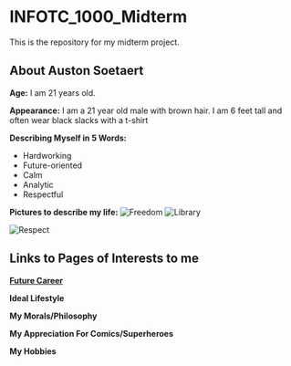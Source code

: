 # INFOTC_1000_Midterm
This is the repository for my midterm project.
## About Auston Soetaert

**Age:** I am 21 years old.

**Appearance:** I am a 21 year old male with brown hair. I am 6 feet tall and often wear black slacks with a t-shirt

**Describing Myself in 5 Words:**

* Hardworking
* Future-oriented
* Calm
* Analytic
* Respectful

**Pictures to describe my life:**
![Freedom](https://user-images.githubusercontent.com/97974825/158620128-93dd0d18-29fe-4f7e-b75c-06d0af06dfe0.jpg)
![Library](https://user-images.githubusercontent.com/97974825/158621277-1d22619a-571c-4fa9-9416-12210a20a203.jpg)

![Respect](https://user-images.githubusercontent.com/97974825/158621483-50beeb12-4b9f-407b-bd4c-348442de390b.jpg)

## Links to Pages of Interests to me

[**Future Career**](Page1-FutureCareer.md)

**Ideal Lifestyle**

**My Morals/Philosophy**

**My Appreciation For Comics/Superheroes**

**My Hobbies**

